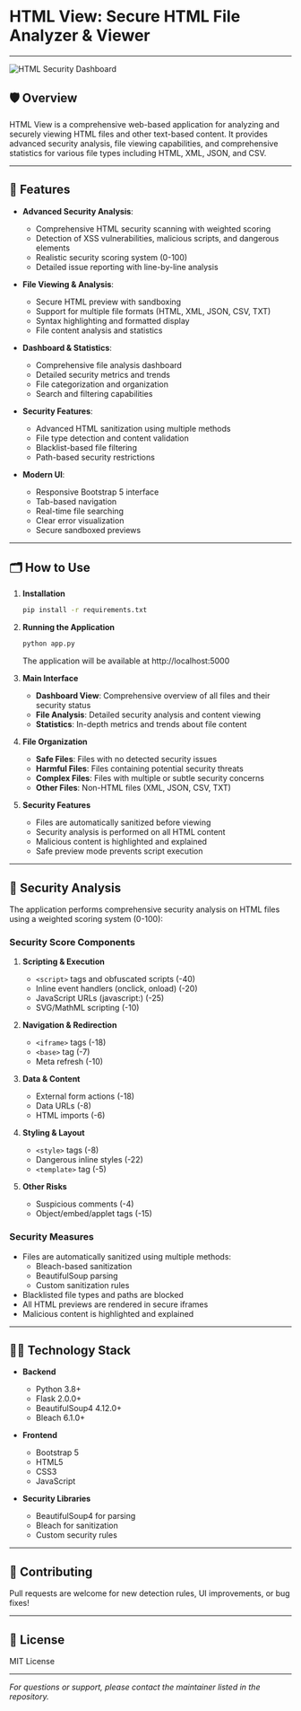 # HTML View: Secure HTML File Analyzer & Viewer

---

![HTML Security Dashboard](https://img.shields.io/badge/Security-Analyzer-blue?style=flat-square)

## 🛡️ Overview
HTML View is a comprehensive web-based application for analyzing and securely viewing HTML files and other text-based content. It provides advanced security analysis, file viewing capabilities, and comprehensive statistics for various file types including HTML, XML, JSON, and CSV.

---

## 🚀 Features
- **Advanced Security Analysis**:
  - Comprehensive HTML security scanning with weighted scoring
  - Detection of XSS vulnerabilities, malicious scripts, and dangerous elements
  - Realistic security scoring system (0-100)
  - Detailed issue reporting with line-by-line analysis

- **File Viewing & Analysis**:
  - Secure HTML preview with sandboxing
  - Support for multiple file formats (HTML, XML, JSON, CSV, TXT)
  - Syntax highlighting and formatted display
  - File content analysis and statistics

- **Dashboard & Statistics**:
  - Comprehensive file analysis dashboard
  - Detailed security metrics and trends
  - File categorization and organization
  - Search and filtering capabilities

- **Security Features**:
  - Advanced HTML sanitization using multiple methods
  - File type detection and content validation
  - Blacklist-based file filtering
  - Path-based security restrictions

- **Modern UI**:
  - Responsive Bootstrap 5 interface
  - Tab-based navigation
  - Real-time file searching
  - Clear error visualization
  - Secure sandboxed previews

---

## 🗂️ How to Use

1. **Installation**
   ```bash
   pip install -r requirements.txt
   ```

2. **Running the Application**
   ```bash
   python app.py
   ```
   The application will be available at http://localhost:5000

3. **Main Interface**
   - **Dashboard View**: Comprehensive overview of all files and their security status
   - **File Analysis**: Detailed security analysis and content viewing
   - **Statistics**: In-depth metrics and trends about file content

4. **File Organization**
   - **Safe Files**: Files with no detected security issues
   - **Harmful Files**: Files containing potential security threats
   - **Complex Files**: Files with multiple or subtle security concerns
   - **Other Files**: Non-HTML files (XML, JSON, CSV, TXT)

5. **Security Features**
   - Files are automatically sanitized before viewing
   - Security analysis is performed on all HTML content
   - Malicious content is highlighted and explained
   - Safe preview mode prevents script execution

---

## 🎯 Security Analysis

The application performs comprehensive security analysis on HTML files using a weighted scoring system (0-100):

### Security Score Components

1. **Scripting & Execution**
   - `<script>` tags and obfuscated scripts (-40)
   - Inline event handlers (onclick, onload) (-20)
   - JavaScript URLs (javascript:) (-25)
   - SVG/MathML scripting (-10)

2. **Navigation & Redirection**
   - `<iframe>` tags (-18)
   - `<base>` tag (-7)
   - Meta refresh (-10)

3. **Data & Content**
   - External form actions (-18)
   - Data URLs (-8)
   - HTML imports (-6)

4. **Styling & Layout**
   - `<style>` tags (-8)
   - Dangerous inline styles (-22)
   - `<template>` tag (-5)

5. **Other Risks**
   - Suspicious comments (-4)
   - Object/embed/applet tags (-15)

### Security Measures
- Files are automatically sanitized using multiple methods:
  - Bleach-based sanitization
  - BeautifulSoup parsing
  - Custom sanitization rules
- Blacklisted file types and paths are blocked
- All HTML previews are rendered in secure iframes
- Malicious content is highlighted and explained

---

## 🧑‍💻 Technology Stack

- **Backend**
  - Python 3.8+
  - Flask 2.0.0+
  - BeautifulSoup4 4.12.0+
  - Bleach 6.1.0+

- **Frontend**
  - Bootstrap 5
  - HTML5
  - CSS3
  - JavaScript

- **Security Libraries**
  - BeautifulSoup4 for parsing
  - Bleach for sanitization
  - Custom security rules

---

## 🤝 Contributing
Pull requests are welcome for new detection rules, UI improvements, or bug fixes!

---

## 📄 License
MIT License

---

*For questions or support, please contact the maintainer listed in the repository.*
